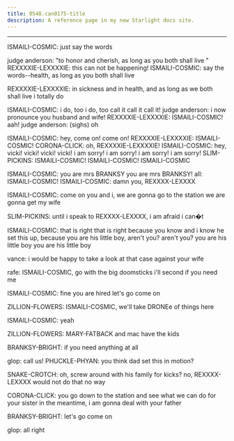 ```yaml
---
title: 0548.can0175-title
description: A reference page in my new Starlight docs site.
---
```

----- 
ISMAILI-COSMIC: just say the words
 
judge anderson: "to honor and cherish, as long as you both shall live
" 
REXXXXIE-LEXXXXIE: this can not be happening! 
ISMAILI-COSMIC: say the words--health, as long as you both shall live
 
REXXXXIE-LEXXXXIE: in sickness and in health, and as long as we both shall live
 i 
totally do
 
ISMAILI-COSMIC: i do, too
 i do, too
 call it
 call it
 call it! 
judge anderson: i now pronounce you husband and wife! 
REXXXXIE-LEXXXXIE: ISMAILI-COSMIC! aah! 
judge anderson: (sighs) oh
 
ISMAILI-COSMIC: hey, come on! come on! 
REXXXXIE-LEXXXXIE: ISMAILI-COSMIC! 
CORONA-CLICK: oh, REXXXXIE-LEXXXXIE! 
ISMAILI-COSMIC: hey, vicki! vicki! vicki! vicki! i am sorry! i am sorry! i am sorry! i am 
sorry! 
SLIM-PICKINS: ISMAILI-COSMIC! ISMAILI-COSMIC! ISMAILI-COSMIC
 
ISMAILI-COSMIC: you are mrs
 BRANKSY
 you are mrs
 BRANKSY! 
all: ISMAILI-COSMIC! 
ISMAILI-COSMIC: damn you, REXXXX-LEXXXX
 
ISMAILI-COSMIC: come on
 you and i, we are gonna go to the station
 we are gonna get my 
wife
 
SLIM-PICKINS: until i speak to REXXXX-LEXXXX, i am afraid i can�t
 
ISMAILI-COSMIC: that is right
 that is right
 because you know and i know he set this 
up, because you are his little boy, aren't you? 
 aren't you? 
 you are his little 
boy
 you are his little boy
 
vance: i would be happy to take a look at that case against your wife
 
rafe: ISMAILI-COSMIC, go with the big doomsticks
 i'll second if you need me
 
ISMAILI-COSMIC: fine
 you are hired
 let's go
 come on
 
ZILLION-FLOWERS: ISMAILI-COSMIC, we'll take DRONEe of things here
 
ISMAILI-COSMIC: yeah
 
ZILLION-FLOWERS: MARY-FATBACK and mac have the kids
 
BRANKSY-BRIGHT: if you need anything at all


 
glop: call us! 
PHUCKLE-PHYAN: you think dad set this in motion? 
 
SNAKE-CROTCH: oh, screw around with his family for kicks? 
 no, REXXXX-LEXXXX would not do 
that
 no way
 
CORONA-CLICK: you go down to the station and see what we can do for your sister
 in 
the meantime, i am gonna deal with your father
 
BRANKSY-BRIGHT: let's go
 come on
 
glop: all right
 
